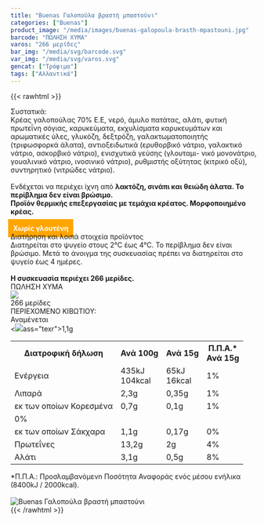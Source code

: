 ```yaml
---
title: "Buenas Γαλοπούλα βραστή μπαστούνι"
categories: ["Buenas"]
product_image: "/media/images/buenas-galopoula-brasth-mpastouni.jpg"
barcode: "ΠΩΛΗΣΗ ΧΥΜΑ"
varos: "266 μερίδες"
bar_img: "/media/svg/barcode.svg"
var_img: "/media/svg/varos.svg"
gencat: ["Τρόφιμα"]
tags: ["Αλλαντικά"]
---
```

{{< rawhtml >}}

<div class="sload124"><div class="product"><div id="sistatika">Συστατικά:</div><div class="alltext">Κρέας γαλοπούλας 70% Ε.Ε, νερό, άμυλο πατάτας, αλάτι, φυτική πρωτεΐνη σόγιας, καρυκεύματα, εκχυλίσματα καρυκευμάτων και αρωματικές ύλες, γλυκόζη, δεξτρόζη, γαλακτωματοποιητής (τριφωσφορκά άλατα), αντιοξειδωτικά (ερυθορβικό νάτριο, γαλακτικό νάτριο, ασκορβικό νάτριο), ενισχυτικά γεύσης (γλουταμι- νικό μονονάτριο, γουαλινικό νάτριο, ινοσινικό νάτριο), ρυθμιστής οξύτητας (κιτρικό οξύ), συντηρητικό (νιτρώδες νάτριο).<br><br>Ενδέχεται να περιέχει ίχνη από <b>λακτόζη, σινάπι και θειώδη άλατα. Το περίβλημα δεν είναι βρώσιμο.<br>Προϊόν θερμικής επεξεργασίας με τεμάχια κρέατος. Μορφοποιημένο κρέας.</b><br><br><b style="background:orange;margin:-5px;padding:10px;color:#fff">Χωρίς γλουτένη</b></div><div id="loipa">Διατήρηση και λοιπά στοιχεία προϊόντος</div><div class="alltext">Διατηρείται στο ψυγείο στους 2°C έως 4°C. Το περίβλημα δεν είναι βρώσιμο. Μετά το άνοιγμα της συσκευασίας πρέπει να διατηρείται στο ψυγείο έως 4 ημέρες.<br><br><b>Η συσκευασία περιέχει 266 μερίδες.</b></div><div id="barcode"><div id="barimage1"></div><span id="bartext">ΠΩΛΗΣΗ ΧΥΜΑ</span></div><div id="varos"><div id="varosimage" style="margin:0"><img src="https://sites.google.com/site/sklplfiles/files/tem.png"></div><span id="varostext">266 μερίδες</span></div><div id="kivotio">ΠΕΡΙΕΧΟΜΕΝΟ ΚΙΒΩΤΙΟΥ:<br>Αναμένεται</div><table id="diatable"><tbody><tr><th>Διατροφική δήλωση</th><th>Ανά 100g</th><th>Ανά 15g</th><th>Π.Π.Α.*<br>Ανά 15g</th></tr><tr><td class="texr2">Ενέργεια</td><td class="texr">435kJ<br>104kcal</td><td class="texr">65kJ<br>16kcal</td><td class="texr">1%</td></tr><tr><td class="texr2">Λιπαρά</td><td class="texr">2,3g</td><td class="texr">0,35g</td><td class="texr">1%</td></tr><tr><td class="gray">εκ των οποίων Κορεσµένα</td><td class="gray2">0,7g</td><td class="gray2">0,1g</td><td class="gray2">1%</td></tr><tr><<img src="/media/icons/tem.png">ass="texr">1,1g</td><td class="texr">0%</td></tr><tr><td class="gray">εκ των οποίων Σάκχαρα</td><td class="gray2">1,1g</td><td class="gray2">0,17g</td><td class="gray2">0%</td></tr><tr><td class="texr2">Πρωτεΐνες</td><td class="texr">13,2g</td><td class="texr">2g</td><td class="texr">4%</td></tr><tr><td class="texr2">Αλάτι</td><td class="texr">3,1g</td><td class="texr">0,5g</td><td class="texr">8%</td></tr></tbody></table><div class="alltext">*Π.Π.Α.: Προσλαμβανόμενn Ποσότητα Αναφοράς ενός μέσου ενήλικα (8400kJ / 2000kcal).</div><br><div class="pimg"><img alt="Buenas Γαλοπούλα βραστή μπαστούνι" title="Buenas Γαλοπούλα βραστή μπαστούνι" src="/media/images/buenas-galopoula-brasth-mpastouni.jpg"></div></div></div>
{{< /rawhtml >}}


